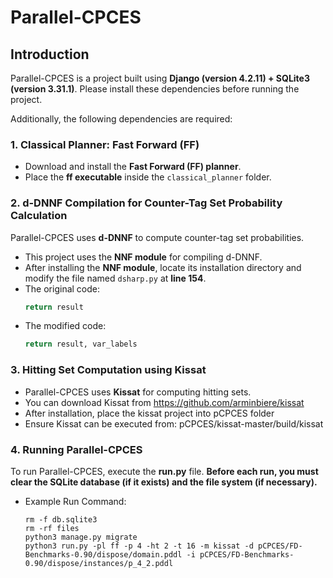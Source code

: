 # Parallel-CPCES

## Introduction

Parallel-CPCES is a project built using **Django (version 4.2.11) + SQLite3 (version 3.31.1)**. Please install these dependencies before running the project. 

Additionally, the following dependencies are required:

### 1. Classical Planner: Fast Forward (FF)
- Download and install the **Fast Forward (FF) planner**.
- Place the **ff executable** inside the `classical_planner` folder.

### 2. d-DNNF Compilation for Counter-Tag Set Probability Calculation
Parallel-CPCES uses **d-DNNF** to compute counter-tag set probabilities.

- This project uses the **NNF module** for compiling d-DNNF.
- After installing the **NNF module**, locate its installation directory and modify the file named `dsharp.py` at **line 154**.
- The original code:
  ```python
  return result
- The modified code:
  ```python
  return result, var_labels

### 3. Hitting Set Computation using Kissat
- Parallel-CPCES uses **Kissat** for computing hitting sets.
- You can download Kissat from https://github.com/arminbiere/kissat
- After installation, place the kissat project into pCPCES folder
- Ensure Kissat can be executed from: pCPCES/kissat-master/build/kissat

### 4. Running Parallel-CPCES
To run Parallel-CPCES, execute the **run.py** file. **Before each run, you must clear the SQLite database (if it exists) and the file system (if necessary).**

- Example Run Command:
  ```shell
  rm -f db.sqlite3
  rm -rf files
  python3 manage.py migrate
  python3 run.py -pl ff -p 4 -ht 2 -t 16 -m kissat -d pCPCES/FD-Benchmarks-0.90/dispose/domain.pddl -i pCPCES/FD-Benchmarks-0.90/dispose/instances/p_4_2.pddl